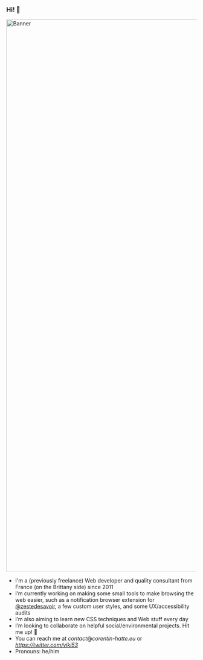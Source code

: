 ### Hi! 👋

<img width="1460" alt="Banner" src="https://user-images.githubusercontent.com/1763364/133403462-f3b1fa3b-bbd5-4de3-a298-350a503f2472.png">

- I'm a (previously freelance) Web developer and quality consultant from France (on the Brittany side) since 2011
- I’m currently working on making some small tools to make browsing the web easier, such as a notification browser extension for [@zestedesavoir](https://github.com/zestedesavoir), a few custom user styles, and some UX/accessibility audits
- I’m also aiming to learn new CSS techniques and Web stuff every day
- I’m looking to collaborate on helpful social/environmental projects. Hit me up! 👋
- You can reach me at _contact_@_corentin-hatte.eu_ or _https://twitter.com/viki53_
- Pronouns: he/him

